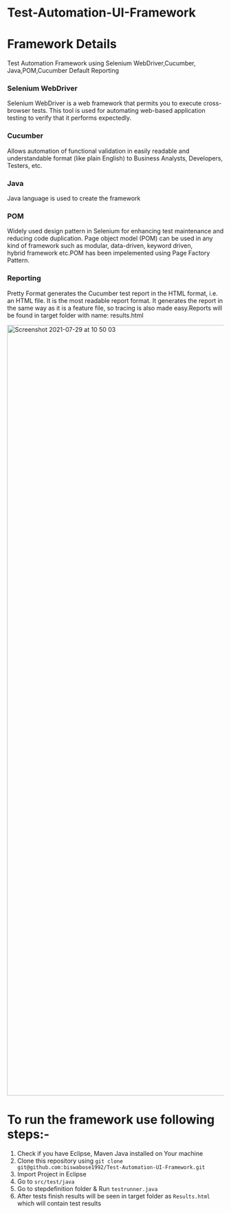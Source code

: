 # Test-Automation-UI-Framework


# Framework Details
Test Automation Framework using Selenium WebDriver,Cucumber, Java,POM,Cucumber Default Reporting

### Selenium WebDriver

Selenium WebDriver is a web framework that permits you to execute cross-browser tests. This tool is used for automating web-based application testing to verify that it performs expectedly.

### Cucumber

Allows automation of functional validation in easily readable and understandable format (like plain English) to Business Analysts, Developers, Testers, etc.

### Java

Java language is used to create the framework

### POM

Widely used design pattern in Selenium for enhancing test maintenance and reducing code duplication. Page object model (POM) can be used in any kind of framework such as modular, data-driven, keyword driven, hybrid framework etc.POM has been impelemented using Page Factory Pattern.

### Reporting

Pretty Format generates the Cucumber test report in the HTML format, i.e. an HTML file. It is the most readable report format. It generates the report in the same way as it is a feature file, so tracing is also made easy.Reports will be found in target folder with name: results.html

<img width="1791" alt="Screenshot 2021-07-29 at 10 50 03" src="https://user-images.githubusercontent.com/47778170/127471693-134b428d-afa1-427f-b4d1-fd5fda8f21c6.png">

# To run the framework use following steps:-
1. Check if you have Eclipse, Maven Java installed on Your machine
2. Clone this repository using `git clone git@github.com:biswabose1992/Test-Automation-UI-Framework.git`
3. Import Project in Eclipse 
4. Go to `src/test/java`  
5. Go to stepdefinition folder & Run `testrunner.java`
6. After tests finish results will be seen in target folder as `Results.html` which will contain test results



